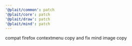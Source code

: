 ```yaml
---
'@plait/common': patch
'@plait/core': patch
'@plait/draw': patch
'@plait/mind': patch
---
```


compat firefox contextmenu copy and fix mind image copy
